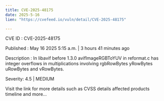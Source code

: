 ```yaml
---
title: CVE-2025-48175
date: 2025-5-16
lien: "https://cvefeed.io/vuln/detail/CVE-2025-48175"

---
```


CVE ID : CVE-2025-48175

Published :  May 16
2025
5:15 a.m. | 3 hours
41 minutes ago

Description : In libavif before 1.3.0
avifImageRGBToYUV in reformat.c has integer overflows in multiplications involving rgbRowBytes
yRowBytes
uRowBytes
and vRowBytes.

Severity: 4.5 | MEDIUM

Visit the link for more details
such as CVSS details
affected products
timeline
and more...
